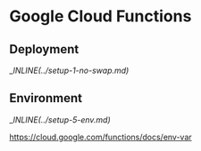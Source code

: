 # Google Cloud Functions

## Deployment

__INLINE(../_setup-1-no-swap.md)__

## Environment

__INLINE(../_setup-5-env.md)__

https://cloud.google.com/functions/docs/env-var